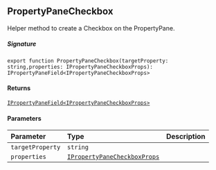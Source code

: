 ## PropertyPaneCheckbox

Helper method to create a Checkbox on the PropertyPane.

##### Signature
`export function PropertyPaneCheckbox(targetProperty: string,properties: IPropertyPaneCheckboxProps): IPropertyPaneField<IPropertyPaneCheckboxProps>`

#### Returns
[`IPropertyPaneField<IPropertyPaneCheckboxProps>`](IPropertyPaneField.md)

#### Parameters


| Parameter	   | Type    | Description |
|:-------------|:---------------|:------------|
| `targetProperty`    | `string` |  |
| `properties`    | [`IPropertyPaneCheckboxProps`](IPropertyPaneCheckboxProps.md) |  |

